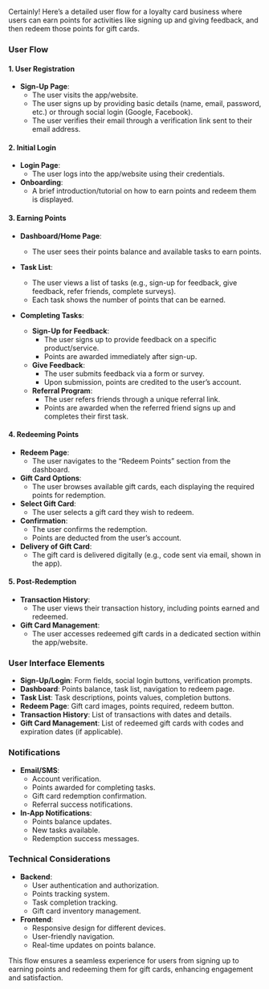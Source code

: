 Certainly! Here’s a detailed user flow for a loyalty card business where users can earn points for activities like signing up and giving feedback, and then redeem those points for gift cards.

### User Flow

#### 1. **User Registration**
   - **Sign-Up Page**: 
     - The user visits the app/website.
     - The user signs up by providing basic details (name, email, password, etc.) or through social login (Google, Facebook).
     - The user verifies their email through a verification link sent to their email address.

#### 2. **Initial Login**
   - **Login Page**: 
     - The user logs into the app/website using their credentials.
   - **Onboarding**: 
     - A brief introduction/tutorial on how to earn points and redeem them is displayed.

#### 3. **Earning Points**
   - **Dashboard/Home Page**: 
     - The user sees their points balance and available tasks to earn points.
   - **Task List**:
     - The user views a list of tasks (e.g., sign-up for feedback, give feedback, refer friends, complete surveys).
     - Each task shows the number of points that can be earned.

   - **Completing Tasks**:
     - **Sign-Up for Feedback**:
       - The user signs up to provide feedback on a specific product/service.
       - Points are awarded immediately after sign-up.
     - **Give Feedback**:
       - The user submits feedback via a form or survey.
       - Upon submission, points are credited to the user’s account.
     - **Referral Program**:
       - The user refers friends through a unique referral link.
       - Points are awarded when the referred friend signs up and completes their first task.

#### 4. **Redeeming Points**
   - **Redeem Page**:
     - The user navigates to the “Redeem Points” section from the dashboard.
   - **Gift Card Options**:
     - The user browses available gift cards, each displaying the required points for redemption.
   - **Select Gift Card**:
     - The user selects a gift card they wish to redeem.
   - **Confirmation**:
     - The user confirms the redemption.
     - Points are deducted from the user’s account.
   - **Delivery of Gift Card**:
     - The gift card is delivered digitally (e.g., code sent via email, shown in the app).

#### 5. **Post-Redemption**
   - **Transaction History**:
     - The user views their transaction history, including points earned and redeemed.
   - **Gift Card Management**:
     - The user accesses redeemed gift cards in a dedicated section within the app/website.

### User Interface Elements
- **Sign-Up/Login**: Form fields, social login buttons, verification prompts.
- **Dashboard**: Points balance, task list, navigation to redeem page.
- **Task List**: Task descriptions, points values, completion buttons.
- **Redeem Page**: Gift card images, points required, redeem button.
- **Transaction History**: List of transactions with dates and details.
- **Gift Card Management**: List of redeemed gift cards with codes and expiration dates (if applicable).

### Notifications
- **Email/SMS**: 
  - Account verification.
  - Points awarded for completing tasks.
  - Gift card redemption confirmation.
  - Referral success notifications.
- **In-App Notifications**: 
  - Points balance updates.
  - New tasks available.
  - Redemption success messages.

### Technical Considerations
- **Backend**: 
  - User authentication and authorization.
  - Points tracking system.
  - Task completion tracking.
  - Gift card inventory management.
- **Frontend**:
  - Responsive design for different devices.
  - User-friendly navigation.
  - Real-time updates on points balance.

This flow ensures a seamless experience for users from signing up to earning points and redeeming them for gift cards, enhancing engagement and satisfaction.